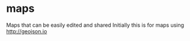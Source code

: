 # maps
Maps that can be easily edited and shared
Initially this is for maps using http://geojson.io
